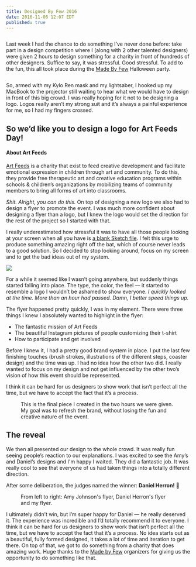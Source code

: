 ```yaml
---
title: Designed By Few 2016
date: 2016-11-06 12:07 EDT
published: true
---
```


<figure class="figure--flush">
  <img src="/assets/articles/designed-by-few-2016/dxf.png" alt="">
</figure>



Last week I had the chance to do something I’ve never done before: take part in a design competition where I (along with 2 other talented designers) were given 2 hours to design something for a charity in front of hundreds of other designers. Suffice to say, it was stressful. Good stressful. To add to the fun, this all took place during the [Made By Few][mxf] Halloween party.

<figure class="figure--right">
  <img src="/assets/articles/designed-by-few-2016/photo-booth.png" alt="">
</figure>

So, armed with my Kylo Ren mask and my lightsaber, I hooked up my MacBook to the projector still waiting to hear what we would have to design in front of this big crowd. I was really hoping for it not to be designing a logo. Logos really aren’t my strong suit and it’s always a painful experience for me, so I had my fingers crossed.

## So we’d like you to design a logo for Art Feeds Day!

<aside class="figure--left">
  <h4>About Art Feeds</h4>
  <p><a href="http://artfeeds.org">​Art Feeds</a> is a charity that exist to feed creative development and facilitate emotional expression in children through art and community. To do this, they provide free therapeutic art and creative education programs within schools &amp; children’s organizations by mobilizing teams of community members to bring all forms of art into classrooms.</p>
</aside>

*Shit. Alright, you can do this.* On top of designing a new logo we also had to design a flyer to promote the event. I was much more confident about designing a flyer than a logo, but I knew the logo would set the direction for the rest of the project so I started with that.

I really underestimated how stressful it was to have all those people looking at your screen when all you have is [a blank Sketch file][alex-tweet]. I felt this urge to produce something amazing right off the bat, which of course never leads to a good solution. So I decided to stop looking around, focus on my screen and to get the bad ideas out of my system.

![](/assets/articles/designed-by-few-2016/logo-progress.gif)

For a while it seemed like I wasn’t going anywhere, but suddenly things started falling into place. The type, the color, the feel — it started to resemble a logo I wouldn’t be ashamed to show everyone. *I quickly looked at the time. More than an hour had passed. Damn, I better speed things up.*

The flyer happened pretty quickly, I was in my element. There were three things I knew I absolutely wanted to highlight in the flyer:

- The fantastic mission of Art Feeds
- The beautiful Instagram pictures of people customizing their t-shirt
- How to participate and get involved

Before I knew it, I had a pretty good brand system in place. I put the last few finishing touches (brush strokes, illustrations of the different steps, coaster design) and the time was up. I had no idea how the other two did. I really wanted to focus on my design and not get influenced by the other two’s vision of how this event should be represented.

<p class="pull-quote">I think it can be hard for us designers to show work that isn’t perfect all the time, but we have to accept the fact that it’s a process.</p>

<figure class="figure--extend-right">
  <img src="/assets/articles/designed-by-few-2016/my-final.png" alt="">
  <figcaption>This is the final piece I created in the two hours we were given. My goal was to refresh the brand, without losing the fun and creative nature of the event.</figcaption>
</figure>

## The reveal
We then all presented our design to the whole crowd. It was really fun seeing people’s reaction to our explanations. I was excited to see the Amy’s and Daniel’s designs and I'm happy I waited. They did a fantastic job. It was really cool to see that everyone of us had taken things into a totally different direction.

After some deliberation, the judges named the winner: **Daniel Herron!** 🎉

<figure class="figure--extend-right">
  <img src="/assets/articles/designed-by-few-2016/final-posters.jpg" alt="">
  <figcaption>From left to right: Amy Johnson's flyer, Daniel Herron's flyer and my flyer.</figcaption>
</figure>

I ultimately didn’t win, but I’m super happy for Daniel — he really deserved it. The experience was incredible and I’d totally recommend it to everyone. I think it can be hard for us designers to show work that isn’t perfect all the time, but we have to accept the fact that it’s a process. No idea starts out as a beautiful, fully formed designed, it takes a lot of time and iteration to get there. On top of that, we got to do something from a charity that does amazing work. Huge thanks to the [Made by Few][mxf] organizers for giving us the opportunity to do something like that.

[alex-tweet]: https://twitter.com/alexcornell/status/792173654989615104
[mxf]: https://madebyfew.com
